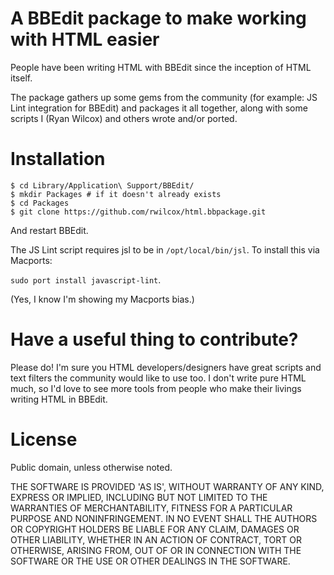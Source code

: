 A BBEdit package to make working with HTML easier
===================================================

People have been writing HTML with BBEdit since the inception of HTML itself.

The package gathers up some gems from the community (for example: JS Lint integration for BBEdit) and packages it all together, along with some scripts I (Ryan Wilcox) and others wrote and/or ported.

Installation
============

    $ cd Library/Application\ Support/BBEdit/
    $ mkdir Packages # if it doesn't already exists
    $ cd Packages
    $ git clone https://github.com/rwilcox/html.bbpackage.git

And restart BBEdit.

The JS Lint script requires jsl to be in `/opt/local/bin/jsl`. To install this via Macports:

  `sudo port install javascript-lint`.

(Yes, I know I'm showing my Macports bias.)


Have a useful thing to contribute?
=============================

Please do! I'm sure you HTML developers/designers have great scripts and text filters the community would like to use too. I don't write pure HTML much, so I'd love to see more tools from people who make their livings writing HTML in BBEdit.

License
================

Public domain, unless otherwise noted.

THE SOFTWARE IS PROVIDED 'AS IS', WITHOUT WARRANTY OF ANY KIND, EXPRESS OR IMPLIED, INCLUDING BUT NOT LIMITED TO THE WARRANTIES OF MERCHANTABILITY, FITNESS FOR A PARTICULAR PURPOSE AND NONINFRINGEMENT. IN NO EVENT SHALL THE AUTHORS OR COPYRIGHT HOLDERS BE LIABLE FOR ANY CLAIM, DAMAGES OR OTHER LIABILITY, WHETHER IN AN ACTION OF CONTRACT, TORT OR OTHERWISE, ARISING FROM, OUT OF OR IN CONNECTION WITH THE SOFTWARE OR THE USE OR OTHER DEALINGS IN THE SOFTWARE.
